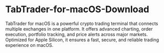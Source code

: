 # TabTrader-for-macOS-Download
TabTrader for macOS is a powerful crypto trading terminal that connects multiple exchanges in one platform. It offers advanced charting, order execution, portfolio tracking, and price alerts across major markets. Optimized for Apple Silicon, it ensures a fast, secure, and reliable trading experience on macOS.
